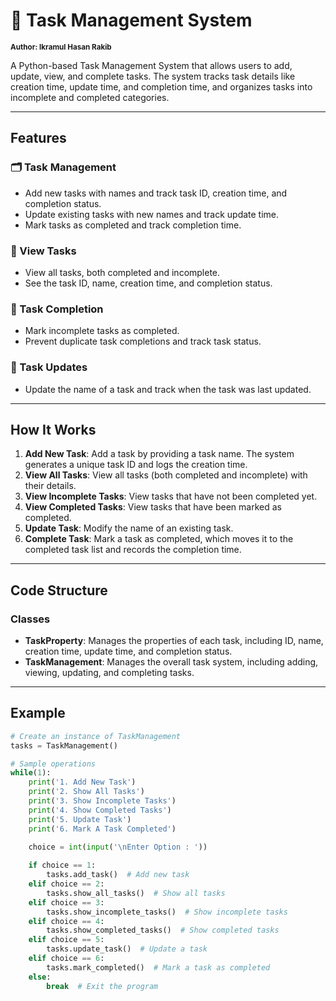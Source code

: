 # 📝 Task Management System
<sub><b>Author: Ikramul Hasan Rakib</b></sub>

A Python-based Task Management System that allows users to add, update, view, and complete tasks. The system tracks task details like creation time, update time, and completion time, and organizes tasks into incomplete and completed categories.

---

## Features

### 🗂️ Task Management
- Add new tasks with names and track task ID, creation time, and completion status.
- Update existing tasks with new names and track update time.
- Mark tasks as completed and track completion time.

### 📅 View Tasks
- View all tasks, both completed and incomplete.
- See the task ID, name, creation time, and completion status.
  
### 📝 Task Completion
- Mark incomplete tasks as completed.
- Prevent duplicate task completions and track task status.

### 🔄 Task Updates
- Update the name of a task and track when the task was last updated.

---

## How It Works

1. **Add New Task**: Add a task by providing a task name. The system generates a unique task ID and logs the creation time.
2. **View All Tasks**: View all tasks (both completed and incomplete) with their details.
3. **View Incomplete Tasks**: View tasks that have not been completed yet.
4. **View Completed Tasks**: View tasks that have been marked as completed.
5. **Update Task**: Modify the name of an existing task.
6. **Complete Task**: Mark a task as completed, which moves it to the completed task list and records the completion time.

---

## Code Structure

### Classes

- **TaskProperty**: Manages the properties of each task, including ID, name, creation time, update time, and completion status.
- **TaskManagement**: Manages the overall task system, including adding, viewing, updating, and completing tasks.

---

## Example

```python
# Create an instance of TaskManagement
tasks = TaskManagement()

# Sample operations
while(1): 
    print('1. Add New Task') 
    print('2. Show All Tasks')
    print('3. Show Incomplete Tasks')
    print('4. Show Completed Tasks')
    print('5. Update Task')
    print('6. Mark A Task Completed')

    choice = int(input('\nEnter Option : '))
    
    if choice == 1: 
        tasks.add_task()  # Add new task
    elif choice == 2: 
        tasks.show_all_tasks()  # Show all tasks
    elif choice == 3: 
        tasks.show_incomplete_tasks()  # Show incomplete tasks
    elif choice == 4: 
        tasks.show_completed_tasks()  # Show completed tasks
    elif choice == 5: 
        tasks.update_task()  # Update a task
    elif choice == 6: 
        tasks.mark_completed()  # Mark a task as completed
    else: 
        break  # Exit the program
